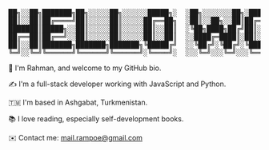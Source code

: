 <pre align="center">██╗░░██╗███████╗██╗░░░░░██╗░░░░░░█████╗░  ░██╗░░░░░░░██╗░█████╗░██████╗░██╗░░░░░██████╗░██╗
██║░░██║██╔════╝██║░░░░░██║░░░░░██╔══██╗  ░██║░░██╗░░██║██╔══██╗██╔══██╗██║░░░░░██╔══██╗██║
███████║█████╗░░██║░░░░░██║░░░░░██║░░██║  ░╚██╗████╗██╔╝██║░░██║██████╔╝██║░░░░░██║░░██║██║
██╔══██║██╔══╝░░██║░░░░░██║░░░░░██║░░██║  ░░████╔═████║░██║░░██║██╔══██╗██║░░░░░██║░░██║╚═╝
██║░░██║███████╗███████╗███████╗╚█████╔╝  ░░╚██╔╝░╚██╔╝░╚█████╔╝██║░░██║███████╗██████╔╝██╗
╚═╝░░╚═╝╚══════╝╚══════╝╚══════╝░╚════╝░  ░░░╚═╝░░░╚═╝░░░╚════╝░╚═╝░░╚═╝╚══════╝╚═════╝░╚═╝</pre>

<p>👋 I'm Rahman, and welcome to my GitHub bio.<p>✍️ I'm a full-stack developer working with JavaScript and Python.<p>🇹🇲 I'm based in Ashgabat, Turkmenistan.<p>📚 I love reading, especially self-development books.<p>✉️ Contact me: <a href="mailto:mail.rampoe@gmail.com">mail.rampoe@gmail.com
